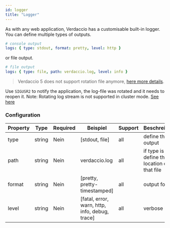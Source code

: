 ```yaml
---
id: logger
title: "Logger"
---
```


As with any web application, Verdaccio has a customisable built-in logger. You can define multiple types of outputs.

```yaml
# console output
logs: { type: stdout, format: pretty, level: http }
```

or file output.

```yaml
# file output
logs: { type: file, path: verdaccio.log, level: info }
```

> Verdaccio 5 does not support rotation file anymore, [here more details](https://verdaccio.org/blog/2021/04/14/verdaccio-5-migration-guide#pinojs-is-the-new-logger).

Use `SIGUSR2` to notify the application, the log-file was rotated and it needs to reopen it. Note: Rotating log stream is not supported in cluster mode. [See here](https://github.com/trentm/node-bunyan#stream-type-rotating-file)

### Configuration

| Property | Type   | Required | Beispiel                                       | Support | Beschreibung                                      |
| -------- | ------ | -------- | ---------------------------------------------- | ------- | ------------------------------------------------- |
| type     | string | Nein     | [stdout, file]                                 | all     | define the output                                 |
| path     | string | Nein     | verdaccio.log                                  | all     | if type is file, define the location of that file |
| format   | string | Nein     | [pretty, pretty-timestamped]                   | all     | output format                                     |
| level    | string | Nein     | [fatal, error, warn, http, info, debug, trace] | all     | verbose level                                     |